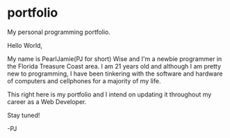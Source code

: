 # portfolio
My personal programming portfolio.

Hello World, 

My name is PearlJamie(PJ for short) Wise and I'm a newbie programmer in the Florida Treasure Coast area. I am 21 years old and although I am pretty new to programming, I have been tinkering with the software and hardware of computers and cellphones for a majority of my life.

This right here is my portfolio and I intend on updating it throughout my career as a Web Developer. 

Stay tuned!

-PJ 
